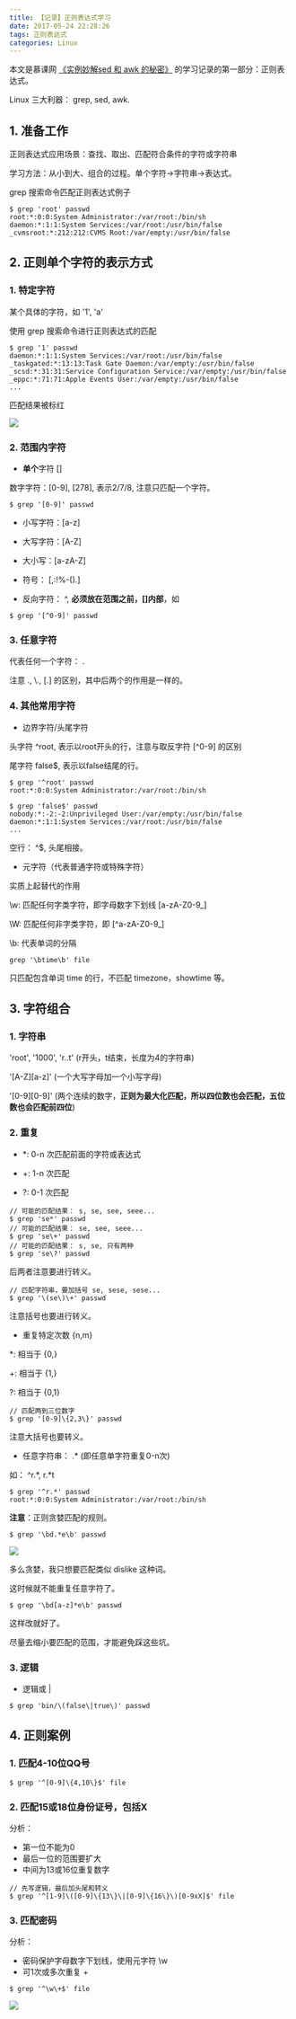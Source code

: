```yaml
---
title: 【记录】正则表达式学习
date: 2017-05-24 22:28:26
tags: 正则表达式
categories: Linux
---
```


本文是慕课网 [《实例妙解sed 和 awk 的秘密》](http://www.imooc.com/learn/819) 的学习记录的第一部分：正则表达式。

Linux 三大利器： grep, sed, awk.

<!--more-->

## 1. 准备工作
正则表达式应用场景：查找、取出、匹配符合条件的字符或字符串

学习方法：从小到大、组合的过程。单个字符->字符串->表达式。

grep 搜索命令匹配正则表达式例子

```
$ grep 'root' passwd
root:*:0:0:System Administrator:/var/root:/bin/sh
daemon:*:1:1:System Services:/var/root:/usr/bin/false
_cvmsroot:*:212:212:CVMS Root:/var/empty:/usr/bin/false
```

## 2. 正则单个字符的表示方式

### 1. 特定字符

某个具体的字符，如 '1', 'a'

使用 grep 搜索命令进行正则表达式的匹配

```
$ grep '1' passwd
daemon:*:1:1:System Services:/var/root:/usr/bin/false
_taskgated:*:13:13:Task Gate Daemon:/var/empty:/usr/bin/false
_scsd:*:31:31:Service Configuration Service:/var/empty:/usr/bin/false
_eppc:*:71:71:Apple Events User:/var/empty:/usr/bin/false
...
```

匹配结果被标红

![](http://omp48p40q.bkt.clouddn.com/17-5-24/6251408.jpg)

### 2. 范围内字符

- **单个**字符 []

数字字符：[0-9], [278], 表示2/7/8, 注意只匹配一个字符。

```
$ grep '[0-9]' passwd
```

- 小写字符：[a-z]

- 大写字符：[A-Z]

- 大小写：[a-zA-Z]

- 符号： [,:!%-().]

- 反向字符： ^, **必须放在范围之前，[]内部**，如

```
$ grep '[^0-9]' passwd
```

### 3. 任意字符

代表任何一个字符： .

注意 ., \\.,  [.] 的区别，其中后两个的作用是一样的。

### 4. 其他常用字符

- 边界字符/头尾字符

头字符 ^root, 表示以root开头的行，注意与取反字符 [^0-9] 的区别

尾字符 false$, 表示以false结尾的行。

```
$ grep '^root' passwd
root:*:0:0:System Administrator:/var/root:/bin/sh

$ grep 'false$' passwd
nobody:*:-2:-2:Unprivileged User:/var/empty:/usr/bin/false
daemon:*:1:1:System Services:/var/root:/usr/bin/false
...
```

空行： ^$, 头尾相接。

- 元字符（代表普通字符或特殊字符）

实质上起替代的作用

\w: 匹配任何字类字符，即字母数字下划线 [a-zA-Z0-9_]

\W: 匹配任何非字类字符，即 [^a-zA-Z0-9_]

\b: 代表单词的分隔

```
grep '\btime\b' file
```

只匹配包含单词 time 的行，不匹配 timezone，showtime 等。


## 3. 字符组合

### 1. 字符串

'root', '1000', 'r..t' (r开头，t结束，长度为4的字符串)

'[A-Z][a-z]' (一个大写字母加一个小写字母)

'[0-9][0-9]' (两个连续的数字，**正则为最大化匹配，所以四位数也会匹配，五位数也会匹配前四位**)

### 2. 重复

- \*: 0-n 次匹配前面的字符或表达式

- \+: 1-n 次匹配

- ?: 0-1 次匹配

```
// 可能的匹配结果： s, se, see, seee...
$ grep 'se*' passwd
// 可能的匹配结果： se, see, seee...
$ grep 'se\+' passwd
// 可能的匹配结果： s, se, 只有两种
$ grep 'se\?' passwd
```

后两者注意要进行转义。

```
// 匹配字符串，要加括号 se, sese, sese...
$ grep '\(se\)\+' passwd
```

注意括号也要进行转义。


- 重复特定次数 {n,m}

\*: 相当于 {0,} 

\+: 相当于 {1,}

?: 相当于 {0,1}

```
// 匹配两到三位数字
$ grep '[0-9]\{2,3\}' passwd
```

注意大括号也要转义。

- 任意字符串： .\*
(即任意单字符重复0-n次)
 

如： ^r.\*,  r.\*t

```
$ grep '^r.*' passwd
root:*:0:0:System Administrator:/var/root:/bin/sh
```

**注意**：正则贪婪匹配的规则。

```
$ grep '\bd.*e\b' passwd
```

![](http://omp48p40q.bkt.clouddn.com/17-5-24/65316894.jpg)

多么贪婪，我只想要匹配类似 dislike 这种词。

这时候就不能重复任意字符了。

```
$ grep '\bd[a-z]*e\b' passwd
```

这样改就好了。

尽量去缩小要匹配的范围，才能避免踩这些坑。


### 3. 逻辑

- 逻辑或 \|

```
$ grep 'bin/\(false\|true\)' passwd
```

## 4. 正则案例

### 1. 匹配4-10位QQ号

```
$ grep '^[0-9]\{4,10\}$' file
```

### 2. 匹配15或18位身份证号，包括X

分析：

* 第一位不能为0
* 最后一位的范围要扩大
* 中间为13或16位重复数字

```
// 先写逻辑，最后加头尾和转义
$ grep '^[1-9]\([0-9]\{13\}\|[0-9]\{16\}\)[0-9xX]$' file
```

### 3. 匹配密码

分析：

* 密码保护字母数字下划线，使用元字符 \w
* 可1次或多次重复 \+

```
$ grep '^\w\+$' file
```

![](http://omp48p40q.bkt.clouddn.com/17-5-24/91639479.jpg)




